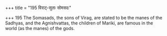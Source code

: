 +++
title = "195 विराट्-सुताः सोमसदः"

+++
195	The Somasads, the sons of Virag, are stated to be the manes of the Sadhyas, and the Agnishvattas, the children of Mariki, are famous in the world (as the manes) of the gods.